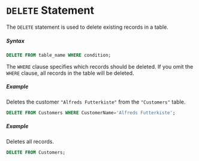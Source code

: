 # `DELETE` Statement

The `DELETE` statement is used to delete existing records in a table.

##### Syntax

```sql
DELETE FROM table_name WHERE condition;
```

The `WHERE` clause specifies which records should be deleted.
If you omit the `WHERE` clause, all records in the table will be deleted.

##### Example

Deletes the customer `"Alfreds Futterkiste"` from the `"Customers"` table.

```sql
DELETE FROM Customers WHERE CustomerName='Alfreds Futterkiste';
```

##### Example

Deletes all records.

```sql
DELETE FROM Customers;
```
